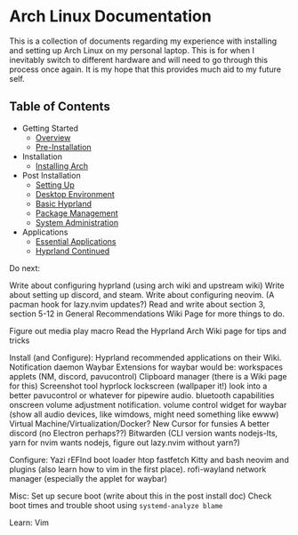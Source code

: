 # Arch Linux Documentation

This is a collection of documents regarding my experience with installing and setting up Arch Linux on my personal laptop. This is for when I inevitably switch to different hardware and will need to go through this process once again. It is my hope that this provides much aid to my future self.

## Table of Contents

- Getting Started
    - [Overview](01_Getting-Started/01_Overview.md)
    - [Pre-Installation](01_Getting-Started/02_Pre-Installation.md)
- Installation
    - [Installing Arch](02_Installation/01_Installing-Arch.md)
- Post Installation
    - [Setting Up](03_Post-Installation/01_Setting-Up.md)
    - [Desktop Environment](03_Post-Installation/02_Graphical-User-Interface.md)
    - [Basic Hyprland](03_Post-Installation/03_Basic-Hyprland.md)
    - [Package Management](03_Post-Installation/04_Package-Management.md)
    - [System Administration](03_Post-Installation/05_System-Administration.md)
- Applications
    - [Essential Applications](04_Applications/01_Essential-Applications.md)
    - [Hyprland Continued](04_Applications/02_Hyprland-Continued.md)



Do next:

Write about configuring hyprland (using arch wiki and upstream wiki)
Write about setting up discord, and steam.
Write about configuring neovim. (A pacman hook for lazy.nvim updates?)
Read and write about section 3, section 5-12 in General Recommendations Wiki Page for more things to do.

Figure out media play macro
Read the Hyprland Arch Wiki page for tips and tricks

Install (and Configure):
Hyprland recommended applications on their Wiki.
Notification daemon
Waybar
    Extensions for waybar would be:
    workspaces
    applets (NM, discord, pavucontrol)
Clipboard manager (there is a Wiki page for this)
Screenshot tool
hyprlock lockscreen (wallpaper it!)
look into a better pavucontrol or whatever for pipewire audio.
bluetooth capabilities
onscreen volume adjustment notification.
volume control widget for waybar (show all audio devices, like wimdows, might need something like ewww)
Virtual Machine/Virtualization/Docker?
New Cursor for funsies
A better discord (no Electron perhaps??)
Bitwarden (CLI version wants nodejs-lts, yarn for nvim wants nodejs, figure out lazy.nvim without yarn?)

Configure:
Yazi
rEFInd boot loader
htop
fastfetch
Kitty and bash
neovim and plugins (also learn how to vim in the first place).
rofi-wayland
network manager (especially the applet for waybar)

Misc:
Set up secure boot (write about this in the post install doc)
Check boot times and trouble shoot using `systemd-analyze blame`


Learn:
Vim

